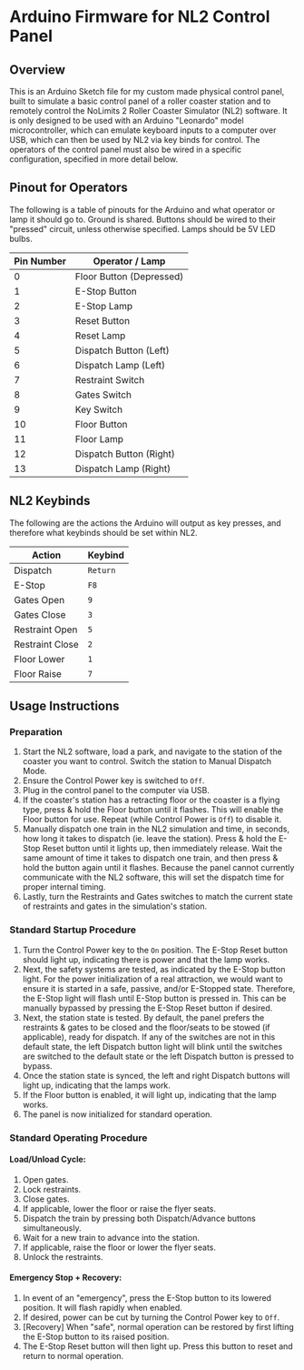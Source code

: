 # Arduino Firmware for NL2 Control Panel

## Overview

This is an Arduino Sketch file for my custom made physical control panel, built to simulate a basic control panel of a roller coaster station and to remotely control the NoLimits 2 Roller Coaster Simulator (NL2) software. It is only designed to be used with an Arduino "Leonardo" model microcontroller, which can emulate keyboard inputs to a computer over USB, which can then be used by NL2 via key binds for control. The operators of the control panel must also be wired in a specific configuration, specified in more detail below.

## Pinout for Operators

The following is a table of pinouts for the Arduino and what operator or lamp it should go to. Ground is shared. Buttons should be wired to their "pressed" circuit, unless otherwise specified. Lamps should be 5V LED bulbs.

| Pin Number | Operator / Lamp |
|------------|----------------------|
| 0 | Floor Button (Depressed) |
| 1 | E-Stop Button |
| 2 | E-Stop Lamp |
| 3 | Reset Button |
| 4 | Reset Lamp |
| 5 | Dispatch Button (Left) |
| 6 | Dispatch Lamp (Left) |
| 7 | Restraint Switch |
| 8 | Gates Switch |
| 9 | Key Switch |
| 10 | Floor Button |
| 11 | Floor Lamp |
| 12 | Dispatch Button (Right) |
| 13 | Dispatch Lamp (Right) |

## NL2 Keybinds

The following are the actions the Arduino will output as key presses, and therefore what keybinds should be set within NL2.

| Action | Keybind |
| ------ | ------- |
| Dispatch | `Return` |
| E-Stop | `F8` |
| Gates Open | `9` |
| Gates Close | `3` |
| Restraint Open | `5` |
| Restraint Close | `2` |
| Floor Lower | `1` |
| Floor Raise | `7` |

## Usage Instructions

### Preparation

1. Start the NL2 software, load a park, and navigate to the station of the coaster you want to control. Switch the station to Manual Dispatch Mode.
2. Ensure the Control Power key is switched to `Off`.
3. Plug in the control panel to the computer via USB.
4. If the coaster's station has a retracting floor or the coaster is a flying type, press & hold the Floor button until it flashes. This will enable the Floor button for use. Repeat (while Control Power is `Off`) to disable it.
5. Manually dispatch one train in the NL2 simulation and time, in seconds, how long it takes to dispatch (ie. leave the station). Press & hold the E-Stop Reset button until it lights up, then immediately release. Wait the same amount of time it takes to dispatch one train, and then press & hold the button again until it flashes. Because the panel cannot currently communicate with the NL2 software, this will set the dispatch time for proper internal timing.
6. Lastly, turn the Restraints and Gates switches to match the current state of restraints and gates in the simulation's station.

### Standard Startup Procedure

1. Turn the Control Power key to the `On` position. The E-Stop Reset button should light up, indicating there is power and that the lamp works.
2. Next, the safety systems are tested, as indicated by the E-Stop button light. For the power initialization of a real attraction, we would want to ensure it is started in a safe, passive, and/or E-Stopped state. Therefore, the E-Stop light will flash until E-Stop button is pressed in. This can be manually bypassed by pressing the E-Stop Reset button if desired.
3. Next, the station state is tested. By default, the panel prefers the restraints & gates to be closed and the floor/seats to be stowed (if applicable), ready for dispatch. If any of the switches are not in this default state, the left Dispatch button light will blink until the switches are switched to the default state or the left Dispatch button is pressed to bypass.
4. Once the station state is synced, the left and right Dispatch buttons will light up, indicating that the lamps work.
5. If the Floor button is enabled, it will light up, indicating that the lamp works.
6. The panel is now initialized for standard operation.

### Standard Operating Procedure

#### Load/Unload Cycle:

1. Open gates.
2. Lock restraints.
3. Close gates.
4. If applicable, lower the floor or raise the flyer seats.
5. Dispatch the train by pressing both Dispatch/Advance buttons simultaneously.
6. Wait for a new train to advance into the station.
7. If applicable, raise the floor or lower the flyer seats.
8. Unlock the restraints.

#### Emergency Stop + Recovery:

1. In event of an "emergency", press the E-Stop button to its lowered position. It will flash rapidly when enabled.
2. If desired, power can be cut by turning the Control Power key to `Off`.
3. [Recovery] When "safe", normal operation can be restored by first lifting the E-Stop button to its raised position.
4. The E-Stop Reset button will then light up. Press this button to reset and return to normal operation.
